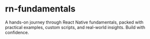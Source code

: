 # rn-fundamentals
A hands-on journey through React Native fundamentals, packed with practical examples, custom scripts, and real-world insights. Build with confidence.
